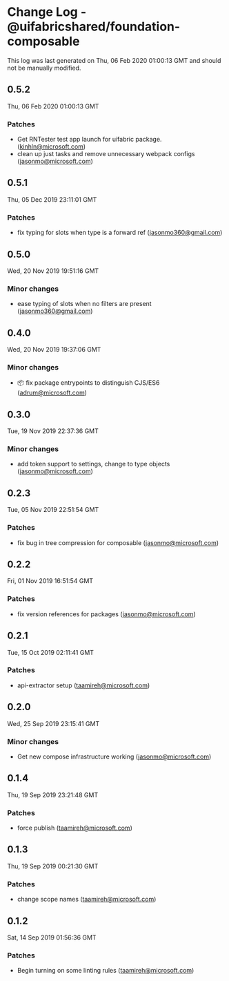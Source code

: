# Change Log - @uifabricshared/foundation-composable

This log was last generated on Thu, 06 Feb 2020 01:00:13 GMT and should not be manually modified.

## 0.5.2
Thu, 06 Feb 2020 01:00:13 GMT

### Patches

- Get RNTester test app launch for uifabric package. (kinhln@microsoft.com)
- clean up just tasks and remove unnecessary webpack configs (jasonmo@microsoft.com)
## 0.5.1
Thu, 05 Dec 2019 23:11:01 GMT

### Patches

- fix typing for slots when type is a forward ref (jasonmo360@gmail.com)
## 0.5.0
Wed, 20 Nov 2019 19:51:16 GMT

### Minor changes

- ease typing of slots when no filters are present (jasonmo360@gmail.com)
## 0.4.0
Wed, 20 Nov 2019 19:37:06 GMT

### Minor changes

- 📦 fix package entrypoints to distinguish CJS/ES6 (adrum@microsoft.com)
## 0.3.0
Tue, 19 Nov 2019 22:37:36 GMT

### Minor changes

- add token support to settings, change to type objects (jasonmo@microsoft.com)
## 0.2.3
Tue, 05 Nov 2019 22:51:54 GMT

### Patches

- fix bug in tree compression for composable (jasonmo@microsoft.com)
## 0.2.2
Fri, 01 Nov 2019 16:51:54 GMT

### Patches

- fix version references for packages (jasonmo@microsoft.com)
## 0.2.1
Tue, 15 Oct 2019 02:11:41 GMT

### Patches

- api-extractor setup (taamireh@microsoft.com)
## 0.2.0
Wed, 25 Sep 2019 23:15:41 GMT

### Minor changes

- Get new compose infrastructure working (jasonmo@microsoft.com)
## 0.1.4
Thu, 19 Sep 2019 23:21:48 GMT

### Patches

- force publish (taamireh@microsoft.com)
## 0.1.3
Thu, 19 Sep 2019 00:21:30 GMT

### Patches

- change scope names (taamireh@microsoft.com)
## 0.1.2
Sat, 14 Sep 2019 01:56:36 GMT

### Patches

- Begin turning on some linting rules (taamireh@microsoft.com)